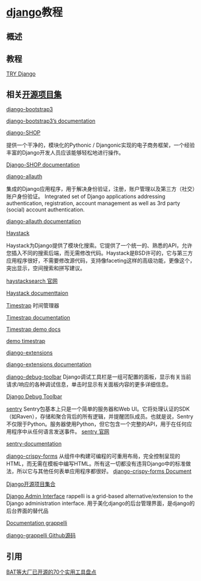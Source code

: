 # [django]()教程

## 概述



## 教程

[TRY Django](http://campus.codeschool.com/courses/try-django/level/1/section/1/what-is-django)


## 相关[开源项目集](https://github.com/rosarior/awesome-django)




[django-bootstrap3](https://github.com/dyve/django-bootstrap3)

[ django-bootstrap3’s documentation](http://django-bootstrap3.readthedocs.io/en/latest/)

[django-SHOP](https://github.com/awesto/django-shop)

提供一个干净的，模块化的Pythonic / Djangonic实现的电子商务框架，一个经验丰富的Django开发人员应该能够轻松地进行操作。

[Django-SHOP documentation](http://django-shop.readthedocs.io/en/latest/index.html)

[django-allauth](https://github.com/pennersr/django-allauth)

集成的Django应用程序，用于解决身份验证，注册，账户管理以及第三方（社交）账户身份验证。
Integrated set of Django applications addressing authentication, registration, 
account management as well as 3rd party (social) account authentication.

[django-allauth documentation](https://www.intenct.nl/projects/django-allauth/)

[Haystack](https://github.com/django-haystack/django-haystack)

Haystack为Django提供了模块化搜索。它提供了一个统一的、熟悉的API，允许您插入不同的搜索后端，而无需修改代码。Haystack是BSD许可的，它与第三方应用程序很好，不需要修改源代码，支持像faceting这样的高级功能，更像这个，突出显示，空间搜索和拼写建议。

[haystacksearch 官网](http://haystacksearch.org)

[Haystack documenttaion](http://django-haystack.readthedocs.io/en/master/)


[Timestrap](https://github.com/overshard/timestrap)
时间管理器

[Timestrap documentation](http://docs.gettimestrap.com/en/latest/)

[Timestrap demo docs](http://docs.gettimestrap.com/en/latest/introduction/demo.html)

[demo timestrap](https://timestrap.herokuapp.com/timesheet/)

[]()

[]()

[]()


[django-extensions](https://github.com/django-extensions/django-extensions)


[ django-extensions documentation](https://django-extensions.readthedocs.io/en/latest/)


[django-debug-toolbar](https://github.com/jazzband/django-debug-toolbar)
Django调试工具栏是一组可配置的面板，显示有关当前请求/响应的各种调试信息，单击时显示有关面板内容的更多详细信息。

[Django Debug Toolbar](https://django-debug-toolbar.readthedocs.io/en/stable/)


[]()


[]()

[]()

[]()

[]()

[]()


[]()

[]()

[]()

[]()

[]()


[]()

[]()

[sentry](https://github.com/getsentry/sentry)
Sentry包基本上只是一个简单的服务器和Web UI。它将处理认证的SDK（如Raven），存储和聚合背后的所有逻辑，并提醒团队成员。也就是说，Sentry不仅限于Python。服务器使用Python，但它包含一个完整的API，用于在任何应用程序中从任何语言发送事件。
[sentry 官网](https://sentry.io/welcome/)

[sentry-documentation](https://docs.sentry.io/#sentry-documentation)

[django-crispy-forms](https://github.com/django-crispy-forms/django-crispy-forms)
从组件中构建可编程的可重用布局，完全控制呈现的HTML，而无需在模板中编写HTML。所有这一切都没有违背Django中的标准做法，所以它与其他任何表单应用程序都很好。
[django-crispy-forms Document](http://django-crispy-forms.readthedocs.io/en/latest/)

[Django开源项目集合](https://juejin.im/repos/filtered?tag=Python_Web%20开发_Django)


[Django Admin Interface](http://grappelliproject.com)
rappelli is a grid-based alternative/extension to the Django administration interface.
用于美化django的后台管理界面，是django的后台界面的替代品


[Documentation grappelli](https://django-grappelli.readthedocs.io/en/latest/index.html)

[django-grappelli Github源码](https://github.com/sehmaschine/django-grappelli)










## 引用


[BAT等大厂已开源的70个实用工具盘点](https://juejin.im/post/59df812c51882578b43e3af7)

[]()

[]()
